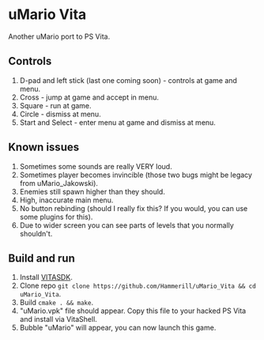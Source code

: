 # uMario Vita
Another uMario port to PS Vita.

## Controls
1. D-pad and left stick (last one coming soon) - controls at game and menu.
2. Cross - jump at game and accept in menu.
3. Square - run at game.
4. Circle - dismiss at menu.
5. Start and Select - enter menu at game and dismiss at menu.

## Known issues 
1. Sometimes some sounds are really VERY loud.
2. Sometimes player becomes invincible (those two bugs might be legacy from uMario_Jakowski).
3. Enemies still spawn higher than they should.
4. High, inaccurate main menu.
5. No button rebinding (should I really fix this? If you would, you can use some plugins for this).
6. Due to wider screen you can see parts of levels that you normally shouldn't.

## Build and run
1. Install [VITASDK](https://vitasdk.org/).
2. Clone repo `git clone https://github.com/Hammerill/uMario_Vita && cd uMario_Vita`.
3. Build `cmake . && make`.
4. "uMario.vpk" file should appear. Copy this file to your hacked PS Vita and install via VitaShell.
5. Bubble "uMario" will appear, you can now launch this game.
